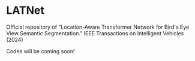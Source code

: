 # LATNet
Official repository of 
"Location-Aware Transformer Network for Bird's Eye View Semantic Segmentation." IEEE Transactions on Intelligent Vehicles (2024)

Codes will be coming soon!
